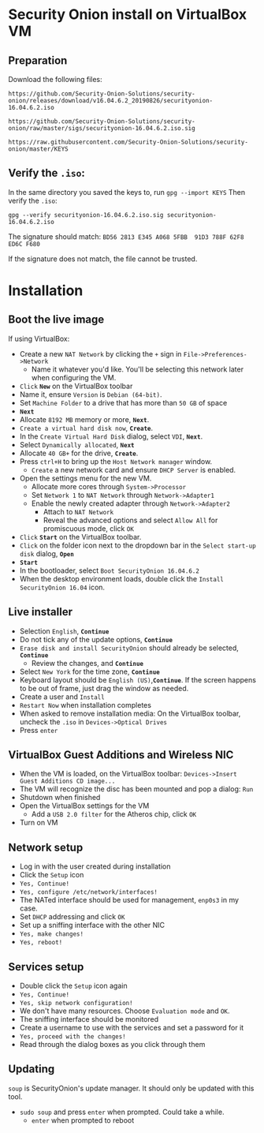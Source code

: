 # Security Onion install on VirtualBox VM

## Preparation
Download the following files:

`https://github.com/Security-Onion-Solutions/security-onion/releases/download/v16.04.6.2_20190826/securityonion-16.04.6.2.iso`

`https://github.com/Security-Onion-Solutions/security-onion/raw/master/sigs/securityonion-16.04.6.2.iso.sig`

`https://raw.githubusercontent.com/Security-Onion-Solutions/security-onion/master/KEYS`

## Verify the `.iso`:

In the same directory you saved the keys to, run `gpg --import KEYS`
Then verify the `.iso`:

`gpg --verify securityonion-16.04.6.2.iso.sig securityonion-16.04.6.2.iso`

The signature should match: `BD56 2813 E345 A068 5FBB  91D3 788F 62F8 ED6C F680`

If the signature does not match, the file cannot be trusted.

# Installation

## Boot the live image

If using VirtualBox:
- Create a new `NAT Network` by clicking the `+` sign in  `File->Preferences->Network`
    - Name it whatever you'd like. You'll be selecting this network later when configuring the VM.
- `Click` **`New`** on the VirtualBox toolbar
- Name it, ensure `Version` is `Debian (64-bit)`.
- Set `Machine Folder` to a drive that has more than `50 GB` of space
- **`Next`**
- Allocate `8192 MB` memory or more, **`Next`**.
- `Create a virtual hard disk now`, **`Create`**.
- In the `Create Virtual Hard Disk` dialog, select `VDI`, **`Next`**.
- Select `Dynamically allocated`, **`Next`**
- Allocate `40 GB+` for the drive, **`Create`**.
- Press `ctrl+H` to bring up the `Host Network manager` window.
  - `Create` a new network card and ensure `DHCP Server` is enabled.
- Open the settings menu for the new VM.
  - Allocate more cores through `System->Processor`
  - Set `Network 1` to `NAT Network` through `Network->Adapter1`
  - Enable the newly created adapter through `Network->Adapter2`
    - Attach to `NAT Network`
    - Reveal the advanced options and select `Allow All` for promiscuous mode, click `OK`
- `Click` **`Start`** on the VirtualBox toolbar.
- `Click` on the folder icon next to the dropdown bar in the `Select start-up disk` dialog, **`Open`**
- **`Start`**
- In the bootloader, select `Boot SecurityOnion 16.04.6.2`
- When the desktop environment loads, double click the `Install SecurityOnion 16.04` icon.
  
## Live installer
- Selection `English`, **`Continue`**
- Do not tick any of the update options, **`Continue`**
- `Erase disk and install SecurityOnion` should already be selected, **`Continue`**
  - Review the changes, and **`Continue`**
- Select `New York` for the time zone, **`Continue`**
- Keyboard layout should be `English (US)`,**`Continue`**. If the screen happens to be out of frame, just drag the window as needed.
- Create a user and `Install`
- `Restart Now` when installation completes
- When asked to remove installation media: On the VirtualBox toolbar, uncheck the `.iso` in `Devices->Optical Drives`
- Press `enter`

## VirtualBox Guest Additions and Wireless NIC
- When the VM is loaded, on the VirtualBox toolbar: `Devices->Insert Guest Additions CD image...`
- The VM will recognize the disc has been mounted and pop a dialog: `Run`
- Shutdown when finished
- Open the VirtualBox settings for the VM
  - Add a `USB 2.0 filter` for the Atheros chip, click `OK`
- Turn on VM

## Network setup
- Log in with the user created during installation
- Click the `Setup` icon
- `Yes, Continue!`
- `Yes, configure /etc/network/interfaces!`
- The NATed interface should be used for management, `enp0s3` in my case.
- Set `DHCP` addressing and click `OK`
- Set up a sniffing interface with the other NIC
- `Yes, make changes!`
- `Yes, reboot!`

##  Services setup
- Double click the `Setup` icon again
- `Yes, Continue!`
- `Yes, skip network configuration!`
- We don't have many resources. Choose `Evaluation mode` and `OK`.
- The sniffing interface should be monitored
- Create a username to use with the services and set a password for it
- `Yes, proceed with the changes!`
- Read through the dialog boxes as you click through them

## Updating
`soup` is SecurityOnion's update manager. It should only be updated with this tool.
- `sudo soup` and press `enter` when prompted. Could take a while.
  - `enter` when prompted to reboot
